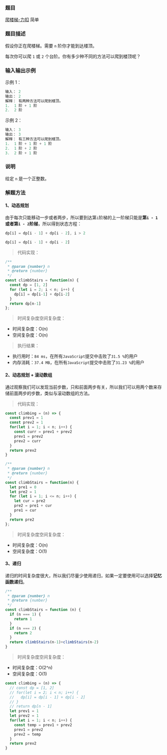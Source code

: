 ### 题目

[爬楼梯-力扣](https://leetcode-cn.com/problems/climbing-stairs/)
简单

### 题目描述
假设你正在爬楼梯。需要 `n` 阶你才能到达楼顶。

每次你可以爬 `1` 或 `2` 个台阶。你有多少种不同的方法可以爬到楼顶呢？

### 输入输出示例
示例 1：
```js
输入： 2
输出： 2
解释： 有两种方法可以爬到楼顶。
1.  1 阶 + 1 阶
2.  2 阶
```

示例 2：
```js
输入： 3
输出： 3
解释： 有三种方法可以爬到楼顶。
1.  1 阶 + 1 阶 + 1 阶
2.  1 阶 + 2 阶
3.  2 阶 + 1 阶
```

### 说明
给定 `n` 是一个正整数。

### 解题方法

#### 1、动态规划
由于每次只能移动一步或者两步，所以要到达第`i`阶梯的上一阶梯只能是**第`i - 1`或者第`i - 2`阶梯**，所以得到状态方程：
```js
dp[i] = dp[i - 1] + dp[i - 2], i > 2
```

```js
dp[i] = dp[i - 1] + dp[i - 2]
```

> 代码实现：

```js
/**
 * @param {number} n
 * @return {number}
 */
const climbStairs = function(n) { 
  const dp = [1, 2]
  for (let i = 2; i < n; i++) {
    dp[i] = dp[i-1] + dp[i-2]
  }
  return dp[n-1]
};
```

> 时间复杂度空间复杂度：
- 时间复杂度：O(n)
- 空间复杂度：O(n)

> 执行结果：

- 执行用时：`84 ms`，在所有`JavaScript`提交中击败了`31.5 %`的用户
- 内存消耗：`37.4 MB`，在所有`JavaScript`提交中击败了`31.23 %`的用户

#### 2、动态规划 + 滚动数组

通过观察我们可以发现当前步数，只和前面两步有关，所以我们可以用两个数来存储前面两步的步数，类似与滚动数组的方法。

> 代码实现：

```js
const climbing = (n) => {
  const prev1 = 1
  const prev2 = 1
  for(let i = 1; i < n; i++) {
    const curr = prev1 + prev2
    prev1 = prev2
    prev2 = curr
  }
  return prev2
}
```

```js
/**
 * @param {number} n
 * @return {number}
 */
const climbStairs = function(n) { 
  let pre1 = 0
  let pre2 = 1
  for (let i = 1; i <= n; i++) {
    let cur = pre2
    pre2 = pre1 + cur
    pre1 = cur
  }
  return pre2
};
```

> 时间复杂度空间复杂度：
- 时间复杂度：O(n)
- 空间复杂度：O(1)

#### 3、递归

递归的时间复杂度很大，所以我们尽量少使用递归，如果一定要使用可以选择**记忆函数递归**。

```js
/**
 * @param {number} n
 * @return {number}
 */
const climbStairs = function (n) {
  if (n === 1) {
    return 1
  }
  if (n === 2) {
    return 2
  }
  return climbStairs(n-1)+climbStairs(n-2)
}
```

> 时间复杂度空间复杂度：
- 时间复杂度：O(2^n)
- 空间复杂度：O(1)

```js
const climbing = (n) => {
  // const dp = [1, 2]
  // for(let i = 2; i < n; i++) {
  //   dp[i] = dp[i - 1] + dp[i - 2]
  // }
  // return dp[n - 1]
  let prev1 = 1
  let prev2 = 1
  for(let i = 1; i < n; i++) {
    const temp = prev1 + prev2
    prev1 = prev2
    prev2 = temp
  }
  return prev2
}
```
